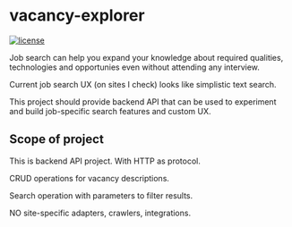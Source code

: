 # vacancy-explorer
[![license](https://img.shields.io/badge/license-MIT-blue.svg)](LICENSE)

Job search can help you expand your knowledge about required qualities, technologies and opportunies even without attending any interview.

Current job search UX (on sites I check) looks like simplistic text search.

This project should provide backend API that can be used to experiment and build job-specific search features and custom UX.

## Scope of project

This is backend API project. With HTTP as protocol.

CRUD operations for vacancy descriptions.

Search operation with parameters to filter results.

NO site-specific adapters, crawlers, integrations.